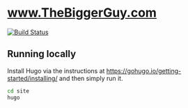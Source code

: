 # www.TheBiggerGuy.com
[![Build Status](https://travis-ci.org/TheBiggerGuy/com.thebiggerguy.www.svg?branch=master)](https://travis-ci.org/TheBiggerGuy/com.thebiggerguy.www)

## Running locally
Install Hugo via the instructions at https://gohugo.io/getting-started/installing/ and then simply run it.

```bash
cd site
hugo
```
